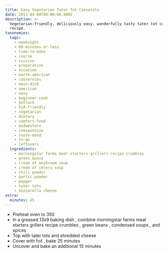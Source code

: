 ```yaml
---
title: Easy Vegetarian Tater Tot Casserole
date: 2011-04-08T00:00:00.000Z
description: >-
  Vegetarian-friendly, deliciously easy, wonderfully tasty tater tot casserole
  recipe.
taxonomies:
  tags:
    - weeknight
    - 60-minutes-or-less
    - time-to-make
    - course
    - cuisine
    - preparation
    - occasion
    - north-american
    - casseroles
    - main-dish
    - american
    - easy
    - beginner-cook
    - potluck
    - kid-friendly
    - vegetarian
    - dietary
    - comfort-food
    - midwestern
    - inexpensive
    - taste-mood
    - to-go
    - leftovers
  ingredients:
    - morningstar farms meal starters grillers recipe crumbles
    - green beans
    - cream of mushroom soup
    - cream of celery soup
    - chili powder
    - garlic powder
    - pepper
    - tater tots
    - mozzarella cheese
extra:
  minutes: 45
---
```

 - Preheat oven to 350
 - In a greased 13x9 baking dish , combine morningstar farms meal starters grillers recipe crumbles , green beans , condensed soups , and spices
 - Top with tater tots and shredded cheese
 - Cover with foil , bake 25 minutes
 - Uncover and bake an additional 15 minutes
